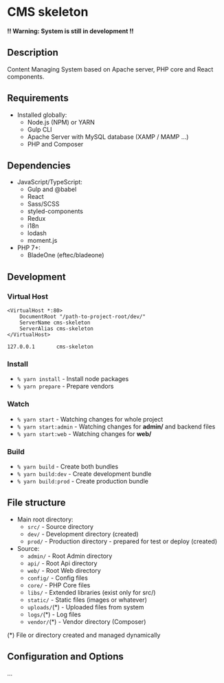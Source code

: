# CMS skeleton

**!! Warning: System is still in development !!**

## Description
Content Managing System based on Apache server, PHP core and React components.

## Requirements
* Installed globally:
	- Node.js (NPM) or YARN
	- Gulp CLI
	- Apache Server with MySQL database (XAMP / MAMP ...)
	- PHP and Composer

## Dependencies
* JavaScript/TypeScript:
	- Gulp and @babel
	- React
	- Sass/SCSS
	- styled-components
	- Redux
	- i18n
	- lodash
	- moment.js
* PHP 7+:
	- BladeOne (eftec/bladeone)

## Development
### Virtual Host
```
<VirtualHost *:80>
    DocumentRoot "/path-to-project-root/dev/"
    ServerName cms-skeleton
    ServerAlias cms-skeleton
</VirtualHost>
```
```
127.0.0.1		cms-skeleton
```

### Install
- ``% yarn install`` - Install node packages
- ``% yarn prepare`` - Prepare vendors

### Watch
- ``% yarn start`` - Watching changes for whole project
- ``% yarn start:admin`` - Watching changes for **admin/** and backend files
- ``% yarn start:web`` - Watching changes for **web/**

### Build
- ``% yarn build`` - Create both bundles
- ``% yarn build:dev`` - Create development bundle
- ``% yarn build:prod`` - Create production bundle

## File structure
- Main root directory:
	- ``src/`` - Source directory
	- ``dev/`` - Development directory (created)
	- ``prod/`` - Production directory - prepared for test or deploy (created)
- Source:
	- ``admin/`` - Root Admin directory
	- ``api/`` - Root Api directory
	- ``web/`` - Root Web directory
	- ``config/`` - Config files
	- ``core/`` - PHP Core files
	- ``libs/`` - Extended libraries (exist only for src/)
	- ``static/`` - Static files (images or whatever)
	- ``uploads/``(*) - Uploaded files from system
	- ``logs/``(*) - Log files
	- ``vendor/``(*) - Vendor directory (Composer)

(*) File or directory created and managed dynamically

## Configuration and Options
...
